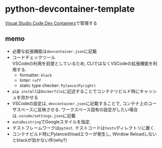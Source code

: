 # python-devcontainer-template

[Visual Studio Code Dev Containers](https://code.visualstudio.com/docs/devcontainers/containers)で管理する

## memo

- 必要な拡張機能は`devcontainer.json`に記載
- コードチェックツール  
  VSCodeの利用を前提としているため, CLIではなくVSCodeの拡張機能を利用する.
  - formatter: `black`
  - linter: `ruff`
  - static type checker: `Pylance(Pyright)`
- `pip install`は`Dockerfile`に記述することでコンテナリビルド時にキャッシュを効かせる
- VSCodeの設定は, `devcontainer.json`に記載することで, コンテナ上のユーザスペースに反映させる.
  ワークスペース固有の設定がしたい場合は`.vscode/settings.json`に記載
- `autoDocstring`でGoogleスタイルを指定.
- テストフレームワークは`pytest`. テストコードは`tests`ディレクトリに置く.
- コンテナビルド時にPylanceのloadエラーが発生し, Window Reloadしないとblackが効かない件(why?)
